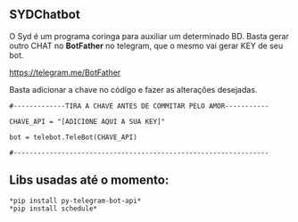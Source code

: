## SYDChatbot
O Syd é um programa coringa para auxiliar um determinado BD.
Basta gerar outro CHAT no **BotFather** no telegram, que o mesmo vai gerar KEY de seu bot.

https://telegram.me/BotFather

Basta adicionar a chave no código e fazer as alterações desejadas.

````
#-------------TIRA A CHAVE ANTES DE COMMITAR PELO AMOR-----------

CHAVE_API = "[ADICIONE AQUI A SUA KEY]"

bot = telebot.TeleBot(CHAVE_API)

#----------------------------------------------------------------
````

## Libs usadas até o momento:
```
*pip install py-telegram-bot-api*
*pip install schedule*
```

